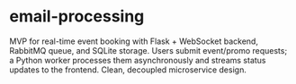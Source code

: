 # email-processing
MVP for real-time event booking with Flask + WebSocket backend, RabbitMQ queue, and SQLite storage. Users submit event/promo requests; a Python worker processes them asynchronously and streams status updates to the frontend. Clean, decoupled microservice design.
